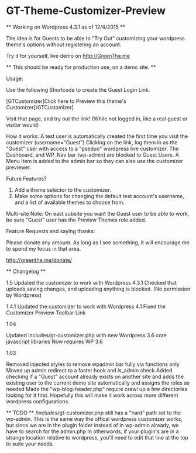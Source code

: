 GT-Theme-Customizer-Preview
===================

** Working on Wordpress 4.3.1 as of 12/4/2015 **  

The idea is for Guests to be able to "Try Out" customizing your wordpress theme's options without registering an account.

Try it for yourself, live demo on http://GreenThe.me

** This should be ready for production use, on a demo site. **

Usage:

Use the following Shortcode to create the Guest Login Link.

[GTCustomizer]Click here to Preview this theme's Customizer[/GTCustomizer]

Visit that page, and try out the link! (While not logged in, like a real guest or visitor would)

How it works:
A test user is automatically created the first time you visit the customizer (username="Guest")
Clicking on the link, log them in as the "Guest" user with access to a "pseduo" wordpress live customizer.
The Dashboard, and WP_Nav bar (wp-admin) are blocked to Guest Users. 
A Menu Item is added to the admin bar so they can also use the customizer previewer.

Future Features?
1. Add a theme selector to the customizer.
2. Make some options for changing the default test account's username, and a list of available themes to choose from.



Multi-site Note:
On east subsite you want the Guest user to be able to work, 
be sure "Guest" user has the Preview Themes role added.


Feature Requests and saying thanks:

Please donate any amount. As long as I see something, it will encourage me to spend my focus in that area.

http://greenthe.me/donate/ 


** Changelog **

1.5
Updated the customizer to work with Wordpress 4.3.1
Checked that uploads,saving changes, and uploading anything is blocked. (No permission by Wordpress)

1.4.1
Updated the customizer to work with Wordpress 4.1
Fixed the Customizer Preview Toolbar Link

1.04

Updated includes/gt-customizer.php with new Wordpress 3.6 core javascript libraries
Now requires WP 3.6


1.03

Removed injected styles to remove wpadmin bar fully via functions only
Moved up admin redirect to a faster hook and is_admin check
Added checking if a "Guest" account already exists on another site and adds the existing user to the current demo site automatically and assigns the roles as needed
Made the "wp-blog-header.php" require crawl up a few directories looking for it first. Hopefully this will make it work across more different wordpress configurations.

** TODO **
/includes/gt-customizer.php still has a "hard" path set to the wp-admin. This is the same way the offical wordpress customizer works, but since we are in the plugin folder instead of in wp-admin already, we have to search for the admin.php 
In otherwords, if your plugin's are in a strange location relative to wordpress, you'll need to edit that line at the top to suite your needs.


